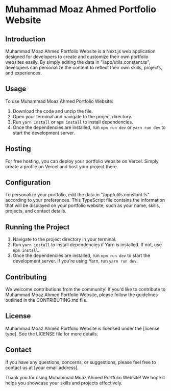 # Muhammad Moaz Ahmed Portfolio Website

## Introduction
Muhammad Moaz Ahmed Portfolio Website is a Next.js web application designed for developers to create and customize their own portfolio websites easily. By simply editing the data in "/app/utils.constant.ts", developers can personalize the content to reflect their own skills, projects, and experiences.

## Usage
To use Muhammad Moaz Ahmed Portfolio Website:

1. Download the code and unzip the file.
2. Open your terminal and navigate to the project directory.
3. Run `yarn install` or `npm install` to install dependencies.
4. Once the dependencies are installed, run `npm run dev` or `yarn run dev` to start the development server.

## Hosting
For free hosting, you can deploy your portfolio website on Vercel. Simply create a profile on Vercel and host your project there.

## Configuration
To personalize your portfolio, edit the data in "/app/utils.constant.ts" according to your preferences. This TypeScript file contains the information that will be displayed on your portfolio website, such as your name, skills, projects, and contact details.

## Running the Project
1. Navigate to the project directory in your terminal.
2. Run `yarn install` to install dependencies if Yarn is installed. If not, use `npm install`.
3. Once the dependencies are installed, run `npm run dev` to start the development server. If you're using Yarn, run `yarn run dev`.

## Contributing
We welcome contributions from the community! If you'd like to contribute to Muhammad Moaz Ahmed Portfolio Website, please follow the guidelines outlined in the CONTRIBUTING.md file.

## License
Muhammad Moaz Ahmed Portfolio Website is licensed under the [license type]. See the LICENSE file for more details.

## Contact
If you have any questions, concerns, or suggestions, please feel free to contact us at [your email address].

Thank you for using Muhammad Moaz Ahmed Portfolio Website! We hope it helps you showcase your skills and projects effectively.
